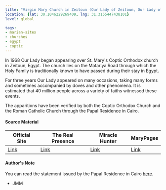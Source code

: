 ```yaml
---
title: "Virgin Mary Church in Zeitoun (Our Lady of Zeitoun, Our Lady of Light)"
location: {lat: 30.1046229269409, lng: 31.3155447438101}
level: global

tags:
- marian-sites
- churches
- egypt
- coptic
---
```


In 1968 Our Lady began appearing over St. Mary's Coptic Orthodox church in Zeitoun, Egypt.  The church lies on the Matariya Road through which the Holy Family is traditionally known to have passed during their stay in Egypt.

For three years Our Lady appeared on many occasions, taking many forms and sometimes accompanied by doves and other phenomena. It is estimated that 40 million people across a variety of faiths witnessed these events.

The apparitions have been verified by both the Coptic Orthodox Church and the Roman Catholic Church through the Papal Residence in Cairo.

#### Source Material

| Official Site | The Real Presence | Miracle Hunter | MaryPages |
| --- | --- | --- | --- |
| [Link](https://www.stmaryztn.org/saintmary/en/) | [Link](http://www.therealpresence.org/eucharst/misc/BVM/144_ZEITUN_96x96.pdf) | [Link](https://www.miraclehunter.com/marian_apparitions/approved_apparitions/zeitun/index.html) | [Link](https://www.marypages.com/zeitoen-ca%C3%AFro-(egypt)-en.html) |

#### Author's Note

You can read the statement issued by the Papal Residence in Cairo [here](https://www.stmaryztn.org/saintmary/en/apparition-story/papal-statment).

- JMM
